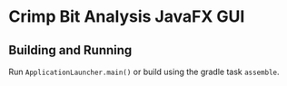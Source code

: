 Crimp Bit Analysis JavaFX GUI
=============================

## Building and Running

Run `ApplicationLauncher.main()` or build using the gradle task `assemble`.

